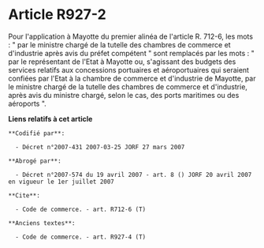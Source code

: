 # Article R927-2

Pour l'application à Mayotte du premier alinéa de l'article R. 712-6, les mots : " par le ministre chargé de la tutelle des
chambres de commerce et d'industrie après avis du préfet compétent " sont remplacés par les mots : " par le représentant de
l'Etat à Mayotte ou, s'agissant des budgets des services relatifs aux concessions portuaires et aéroportuaires qui seraient
confiées par l'Etat à la chambre de commerce et d'industrie de Mayotte, par le ministre chargé de la tutelle des chambres de
commerce et d'industrie, après avis du ministre chargé, selon le cas, des ports maritimes ou des aéroports ".

**Liens relatifs à cet article**

	**Codifié par**:

	  - Décret n°2007-431 2007-03-25 JORF 27 mars 2007

	**Abrogé par**:

	  - Décret n°2007-574 du 19 avril 2007 - art. 8 () JORF 20 avril 2007 en vigueur le 1er juillet 2007

	**Cite**:

	  - Code de commerce. - art. R712-6 (T)

	**Anciens textes**:

	  - Code de commerce. - art. R927-4 (T)
